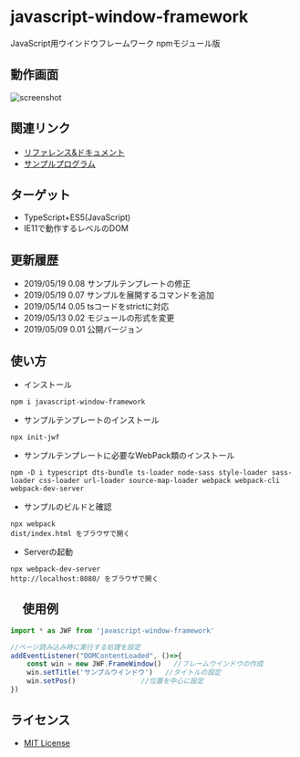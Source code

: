 # javascript-window-framework
JavaScript用ウインドウフレームワーク npmモジュール版

## 動作画面
![screenshot](https://raw.githubusercontent.com/JavaScript-WindowFramework/javascript-window-framework/ScreenShot/ScreenShot.gif)

## 関連リンク
- [リファレンス&ドキュメント](https://javascript-windowframework.github.io/TypeDocViewer/dist/)
- [サンプルプログラム](https://github.com/JavaScript-WindowFramework/jwf_sample01)

## ターゲット
- TypeScript+ES5(JavaScript)
- IE11で動作するレベルのDOM

## 更新履歴
- 2019/05/19 0.08 サンプルテンプレートの修正
- 2019/05/19 0.07 サンプルを展開するコマンドを追加
- 2019/05/14 0.05 tsコードをstrictに対応
- 2019/05/13 0.02 モジュールの形式を変更
- 2019/05/09 0.01 公開バージョン

## 使い方

- インストール
```
npm i javascript-window-framework
```

- サンプルテンプレートのインストール
```
npx init-jwf
```

- サンプルテンプレートに必要なWebPack類のインストール
```
npm -D i typescript dts-bundle ts-loader node-sass style-loader sass-loader css-loader url-loader source-map-loader webpack webpack-cli webpack-dev-server
```

- サンプルのビルドと確認
```
npx webpack
dist/index.html をブラウザで開く
```

- Serverの起動
```
npx webpack-dev-server
http://localhost:8080/ をブラウザで開く
```

## 　使用例
```src/index.ts
import * as JWF from 'javascript-window-framework'

//ページ読み込み時に実行する処理を設定
addEventListener("DOMContentLoaded", ()=>{
	const win = new JWF.FrameWindow()	//フレームウインドウの作成
	win.setTitle('サンプルウインドウ')	//タイトルの設定
	win.setPos()				//位置を中心に設定
})
```

## ライセンス
- [MIT License](https://opensource.org/licenses/mit-license.php)  
